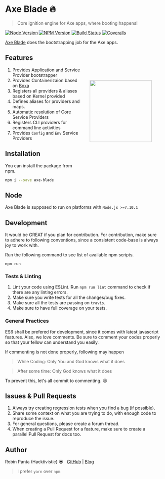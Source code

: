# Axe Blade 🔥
> Core ignition engine for Axe apps, where booting happens!

[![Node Version][node-image]][npm-url]
[![NPM Version][npm-image]][npm-url]
[![Build Status][travis-image]][travis-url]
[![Coveralls][coveralls-image]][coveralls-url]

[Axe Blade](https://jsaxe.com/blade) does the bootstrapping job for the Axe apps.

<img src="https://i.imgur.com/7AO4FyX.png" width="200px" align="right" hspace="30px" vspace="100px">

## Features

1. Provides Application and Service Provider bootstrapper
2. Provides Containerizaion based on [Boxa](https://jsaxe.com/boxa)
3. Registers all providers & aliases based on Kernel provided
4. Defines aliases for providers and maps.
5. Automatic resolution of Core Service Providers
6. Registers CLI providers for command line activities
7. Provides `Config` and `Env` Service Providers

## Installation
You can install the package from npm.
```bash
npm i --save axe-blade
```
## Node

Axe Blade is supposed to run on platforms with `Node.js >=7.10.1`

## Development

It would be GREAT if you plan for contribution. For contribution, make sure to adhere to following conventions, since a consistent code-base is always joy to work with.

Run the following command to see list of available npm scripts.

```
npm run
```
### Tests & Linting

1. Lint your code using ESLint. Run `npm run lint` command to check if there are any linting errors.
2. Make sure you write tests for all the changes/bug fixes.
3. Make sure all the tests are passing on `travis`.
4. Make sure to have full coverage on your tests.

### General Practices

ES6 shall be prefered for development, since it comes with latest javascript features. Also, we love comments. Be sure to comment your codes properly so that your fellow can understand you easily.

If commenting is not done properly, following may happen
>While Coding: Only You and God knows what it does

>After some time: Only God knows what it does

To prevent this, let's all commit to commenting. 😉
## Issues & Pull Requests

1. Always try creating regression tests when you find a bug (if possible).
2. Share some context on what you are trying to do, with enough code to reproduce the issue.
3. For general questions, please create a forum thread.
4. When creating a Pull Request for a feature, make sure to create a parallel Pull Request for docs too.

## Author

Robin Panta (Hacktivistic) 😎  &nbsp; [GitHub](https://github.com/hacktivistic) | [Blog](https://robinpanta.com)
> I prefer `yarn` over `npm`

[node-image]: https://img.shields.io/node/v/axe-blade.svg?style=flat
[npm-image]: https://img.shields.io/npm/v/axe-blade.svg?style=flat-square
[npm-url]: https://npmjs.org/package/axe-blade
[travis-image]: https://travis-ci.org/jsaxe/axe-blade.svg?branch=master
[travis-url]: https://travis-ci.org/jsaxe/axe-blade
[coveralls-image]: https://coveralls.io/repos/github/jsaxe/axe-blade/badge.svg?branch=master
[coveralls-url]: https://coveralls.io/github/jsaxe/axe-blade?branch=master
